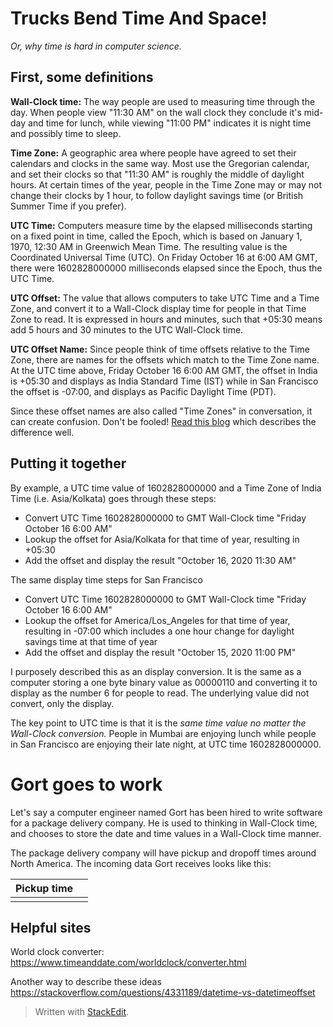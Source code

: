 # Trucks Bend Time And Space!
*Or, why time is hard in computer science.*

## First, some definitions

**Wall-Clock time:** The way people are used to measuring time through the day. When people view "11:30 AM" on the wall clock they conclude it's mid-day and time for lunch, while viewing "11:00 PM" indicates it is night time and possibly time to sleep. 

**Time Zone:** A geographic area where people have agreed to set their calendars and clocks in the same way.  Most use the Gregorian calendar, and set their clocks so that "11:30 AM" is roughly the middle of daylight hours. At certain times of the year, people in the Time Zone may or may not change their clocks by 1 hour, to follow daylight savings time (or British Summer Time if you prefer). 

**UTC Time:** Computers measure time by the elapsed milliseconds starting on a fixed point in time, called the Epoch, which is based on January 1, 1970, 12:30 AM in Greenwich Mean Time. The resulting value is the Coordinated Universal Time (UTC). On Friday October 16 at 6:00 AM GMT, there were 1602828000000 milliseconds elapsed since the Epoch, thus the UTC Time.

**UTC Offset:** The value that allows computers to take UTC Time and a Time Zone, and convert it to a Wall-Clock display time for people in that Time Zone to read.  It is expressed in hours and minutes, such that +05:30 means add 5 hours and 30 minutes to the UTC Wall-Clock time.

**UTC Offset Name:** Since people think of time offsets relative to the Time Zone, there are names for the offsets which match to the Time Zone name. At the UTC time above, Friday October 16 6:00 AM GMT, the offset in India is +05:30 and displays as India Standard Time (IST) while in San Francisco the offset is -07:00, and displays as Pacific Daylight Time (PDT).

Since these offset names are also called "Time Zones" in conversation, it can create confusion. Don't be fooled! [Read this blog](https://spin.atomicobject.com/2016/07/06/time-zones-offsets/) which describes the difference well. 


## Putting it together

By example, a UTC time value of 1602828000000 and a Time Zone of India Time (i.e. Asia/Kolkata) goes through these steps:

 - Convert UTC Time 1602828000000 to GMT Wall-Clock time "Friday October 16 6:00 AM" 
 - Lookup the offset for Asia/Kolkata for that time of year, resulting in  +05:30 
 - Add the offset and display the result "October 16, 2020 11:30 AM"

The same display time steps for San Francisco 

 - Convert UTC Time 1602828000000 to GMT Wall-Clock time "Friday October 16 6:00 AM" 
 - Lookup the offset for America/Los_Angeles for that time of year, resulting in -07:00 which includes a one hour change for daylight savings time at that time of year
 - Add the offset and display the result "October 15, 2020 11:00 PM"

I purposely described this as an display conversion. It is the same as a computer storing a one byte binary value as 00000110 and converting it to display as the number 6 for people to read. The underlying value did not convert, only the display. 

The key point to UTC time is that it is the *same time value no matter the Wall-Clock conversion.*  People in Mumbai are enjoying lunch while people in San Francisco are enjoying their late night, at UTC time 1602828000000.


# Gort goes to work

Let's say a computer engineer named Gort has been hired to write software for a package delivery company. He is used to thinking in Wall-Clock time, and chooses to store the date and time values in a Wall-Clock time manner.

The package delivery company will have pickup and dropoff times around North America. The incoming data Gort receives looks like this:

| Pickup time |  |
|--|--|
|  |  |




## Helpful sites

World clock converter: https://www.timeanddate.com/worldclock/converter.html

Another way to describe these ideas
https://stackoverflow.com/questions/4331189/datetime-vs-datetimeoffset


> Written with [StackEdit](https://stackedit.io/).
<!--stackedit_data:
eyJoaXN0b3J5IjpbMTI2Nzk0MTY4OCwtMTk4NzMzMDIxOF19
-->